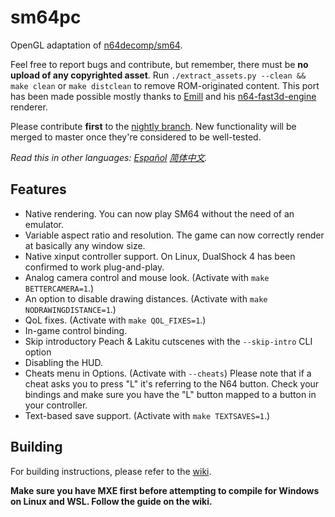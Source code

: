 # sm64pc
OpenGL adaptation of [n64decomp/sm64](https://github.com/n64decomp/sm64). 

Feel free to report bugs and contribute, but remember, there must be **no upload of any copyrighted asset**. 
Run `./extract_assets.py --clean && make clean` or `make distclean` to remove ROM-originated content. This port has been made possible mostly thanks to [Emill](https://github.com/Emill) and his [n64-fast3d-engine](https://github.com/Emill/n64-fast3d-engine/) renderer.


Please contribute **first** to the [nightly branch](https://github.com/sm64pc/sm64pc/tree/nightly/). New functionality will be merged to master once they're considered to be well-tested.

*Read this in other languages: [Español](README_es_ES.md) [简体中文](README_zh_CN.md).*

## Features

 * Native rendering. You can now play SM64 without the need of an emulator. 
 * Variable aspect ratio and resolution. The game can now correctly render at basically any window size.
 * Native xinput controller support. On Linux, DualShock 4 has been confirmed to work plug-and-play.
 * Analog camera control and mouse look. (Activate with `make BETTERCAMERA=1`.)
 * An option to disable drawing distances. (Activate with `make NODRAWINGDISTANCE=1`.)
 * QoL fixes. (Activate with `make QOL_FIXES=1`.)
 * In-game control binding.
 * Skip introductory Peach & Lakitu cutscenes with the `--skip-intro` CLI option
 * Disabling the HUD.
 * Cheats menu in Options. (Activate with `--cheats`) Please note that if a cheat asks you to press "L" it's referring to the N64 button. Check your bindings and make sure you have the "L" button mapped to a button in your controller.
 * Text-based save support. (Activate with `make TEXTSAVES=1`.)

## Building
For building instructions, please refer to the [wiki](https://github.com/sm64pc/sm64pc/wiki).

**Make sure you have MXE first before attempting to compile for Windows on Linux and WSL. Follow the guide on the wiki.**
